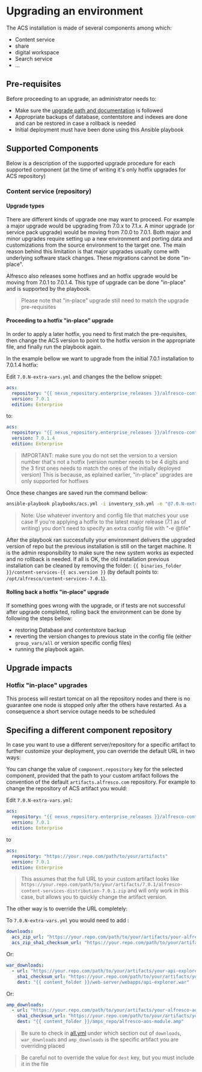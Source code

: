 # Upgrading an environment

The ACS installation is made of several components among which:

- Content service
- share
- digital workspace
- Search service
- ...

## Pre-requisites

Before proceeding to an upgrade, an administrator needs to:

- Make sure the [upgrade path and documentation](https://docs.alfresco.com/content-services/latest/upgrade/) is followed
- Appropriate backups of database, contentstore and indexes are done and can be restored in case a rollback is needed
- Initial deployment must have been done using this Ansible playbook

## Supported Components

Below is a description of the supported upgrade procedure for each supported component (at the time of writing it's only hotfix upgrades for ACS repository)

### Content service (repository)

#### Upgrade types

There are different kinds of upgrade one may want to proceed. For example a major upgrade would be upgrading from 7.0.x to 7.1.x.
A minor upgrade (or service pack upgrade) would be moving from 7.0.0 to 7.0.1.
Both major and minor upgrades require setting up a new environment and porting data and customizations from the source environment to the target one. The main reason behind this limitation is that major upgrades usually come with underlying software stack changes.
These migrations cannot be done "in-place".

Alfresco also releases some hotfixes and an hotfix upgrade would be moving from 7.0.1 to 7.0.1.4. This type of upgrade can be done "in-place" and is supported by the playbook.

> Please note that "in-place" upgrade still need to match the upgrade pre-requisites

#### Proceeding to a hotfix "in-place" upgrade

In order to apply a later hotfix, you need to first match the pre-requisites, then change the ACS version to point to the hotfix version in the appropriate file, and finally run the playbook again.

In the example bellow we want to upgrade from the initial 7.0.1 installation to 7.0.1.4 hotfix:

Edit `7.0.N-extra-vars.yml` and changes the the bellow snippet:

```yaml
acs:
  repository: "{{ nexus_repository.enterprise_releases }}/alfresco-content-services-distribution"
  version: 7.0.1
  edition: Enterprise
```

to:

```yaml
acs:
  repository: "{{ nexus_repository.enterprise_releases }}/alfresco-content-services-distribution"
  version: 7.0.1.4
  edition: Enterprise
```

> IMPORTANT: make sure you do not set the version to a version number that's not a hotfix (version number needs to be 4 digits and the 3 first ones needs to match the ones of the initially deployed version)
> This is because, as eplained earlier, "in-place" upgrades are only supported for hotfixes

Once these changes are saved run the command bellow:

```bash
ansible-playbook playbooks/acs.yml -i inventory_ssh.yml -e "@7.0.N-extra-vars.yml"
```

> Note: Use whatever inventory and config file that matches your use case
> If you're applying a hotfix to the latest major release (7.1 as of writing) you don't need to specify an extra config file with "-e @file"

After the playbook ran successfully your environment delivers the upgraded version of repo but the previous installation is still on the target machine. It is the admin responsibility to make sure the new system works as expected and no rollback is needed. If all is OK, the old installation previous installation can be cleaned by removing the folder: `{{ binaries_folder }}/content-services-{{ acs.version }}` (by default points to: `/opt/alfresco/content-services-7.0.1`).

#### Rolling back a hotfix "in-place" upgrade

If something goes wrong with the upgrade, or if tests are not successful after upgrade completed, rolling back the environment can be done by following the steps bellow:

- restoring Database and contentstore backup
- reverting the version changes to previous state in the config file (either `group_vars/all` or version specific config files)
- running the playbook again.

## Upgrade impacts

### Hotfix "in-place" upgrades

This process will restart tomcat on all the repository nodes and there is no guarantee one node is stopped only after the others have restarted. As a consequence a short service outage needs to be scheduled

## Specifing a different component repository

In case you want to use a different server/repository for a specific artifact to further customize your deployment, you can override the default URL in two ways:

You can change the value of `component.repository` key for the selected component, provided that the path to your custom artifact follows the convention of the default `artifacts.alfresco.com` repository. For example to change the repository of ACS artifact you would:

Edit `7.0.N-extra-vars.yml`:

```yaml
acs:
  repository: "{{ nexus_repository.enterprise_releases }}/alfresco-content-services-distribution"
  version: 7.0.1
  edition: Enterprise
```

to

```yaml
acs:
  repository: "https://your.repo.com/path/to/your/artifacts"
  version: 7.0.1
  edition: Enterprise
```

> This assumes that the full URL to your custom artifact looks like `https://your.repo.com/path/to/your/artifacts/7.0.1/alfresco-content-services-distribution-7.0.1.zip` and will only work in this case, but allows you to quickly change the artifact version.

The other way is to override the URL completely:

To `7.0.N-extra-vars.yml` you would need to add :

```yaml
downloads:
  acs_zip_url: "https://your.repo.com/path/to/your/artifacts/your-alfresco-content-services-community-distribution.zip"
  acs_zip_sha1_checksum_url: "https://your.repo.com/path/to/your/artifacts/your-alfresco-content-services-community-distribution.zip.sha1"
```

Or:

```yaml
war_downloads:
  - url: "https://your.repo.com/path/to/your/artifacts/your-api-explorer.war"
    sha1_checksum_url: "https://your.repo.com/path/to/your/artifacts/your-api-explorer.war.sha1"
    dest: "{{ content_folder }}/web-server/webapps/api-explorer.war"
```

Or:

```yaml
amp_downloads:
  - url: "https://your.repo.com/path/to/your/artifacts/your-alfresco-aos-module.amp"
    sha1_checksum_url: "https://your.repo.com/path/to/your/artifacts/your-alfresco-aos-module.amp.sha1"
    dest: "{{ content_folder }}/amps_repo/alfresco-aos-module.amp"
```

> Be sure to check in [all.yml](../group_vars/all.yml) under which section out of `downloads`, `war_downloads` and `amp_downloads` is the specific artifact you are overriding placed

> Be careful not to override the value for `dest` key, but you must include it in the file
